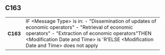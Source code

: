 ## C163
<table>
 <tr>
  <th>
   C163
  </th>
  <td>
   IF &lt;Message Type&gt; is in:    - "Dissemination of updates of economic        operators"    - "Retrieval of economic operators"    - "Extraction of economic operators"THEN &lt;Modification Date and Time&gt; is 'R'ELSE &lt;Modification Date and Time&gt; does not apply
  </td>
 </tr>
</table>
